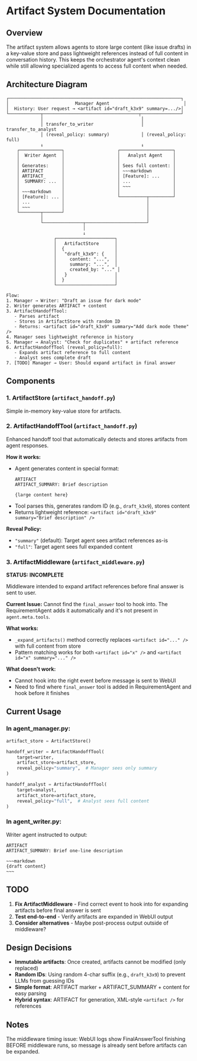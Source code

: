 # Artifact System Documentation

## Overview

The artifact system allows agents to store large content (like issue drafts) in a key-value store and pass lightweight references instead of full content in conversation history. This keeps the orchestrator agent's context clean while still allowing specialized agents to access full content when needed.

## Architecture Diagram

```
┌─────────────────────────────────────────────────────────────────┐
│                         Manager Agent                            │
│  History: User request → <artifact id="draft_k3x9" summary=.../>│
└────────────┬────────────────────────────────────┬───────────────┘
             │                                     │
             │ transfer_to_writer                  │ transfer_to_analyst
             │ (reveal_policy: summary)            │ (reveal_policy: full)
             ↓                                     ↓
    ┌────────────────┐                    ┌────────────────────┐
    │  Writer Agent  │                    │   Analyst Agent    │
    │                │                    │                    │
    │ Generates:     │                    │ Sees full content: │
    │ ARTIFACT       │                    │ ~~~markdown        │
    │ ARTIFACT_      │                    │ [Feature]: ...     │
    │  SUMMARY: ...  │                    │ ...                │
    │                │                    │ ~~~                │
    │ ~~~markdown    │                    │                    │
    │ [Feature]: ... │                    └──────────┬─────────┘
    │ ...            │                               │
    │ ~~~            │                               │
    └────────┬───────┘                               │
             │                                       │
             └───────────────┬───────────────────────┘
                             │
                             ↓
                  ┌──────────────────────┐
                  │   ArtifactStore      │
                  │  {                   │
                  │   "draft_k3x9": {    │
                  │     content: "...",  │
                  │     summary: "...",  │
                  │     created_by: "..." │
                  │   }                  │
                  │  }                   │
                  └──────────────────────┘

Flow:
1. Manager → Writer: "Draft an issue for dark mode"
2. Writer generates ARTIFACT + content
3. ArtifactHandoffTool:
   - Parses artifact
   - Stores in ArtifactStore with random ID
   - Returns: <artifact id="draft_k3x9" summary="Add dark mode theme" />
4. Manager sees lightweight reference in history
5. Manager → Analyst: "Check for duplicates" + artifact reference
6. ArtifactHandoffTool (reveal_policy=full):
   - Expands artifact reference to full content
   - Analyst sees complete draft
7. [TODO] Manager → User: Should expand artifact in final answer
```

## Components

### 1. ArtifactStore (`artifact_handoff.py`)
Simple in-memory key-value store for artifacts.

### 2. ArtifactHandoffTool (`artifact_handoff.py`)
Enhanced handoff tool that automatically detects and stores artifacts from agent responses.

**How it works:**
- Agent generates content in special format:
  ```
  ARTIFACT
  ARTIFACT_SUMMARY: Brief description

  {large content here}
  ```
- Tool parses this, generates random ID (e.g., `draft_k3x9`), stores content
- Returns lightweight reference: `<artifact id="draft_k3x9" summary="Brief description" />`

**Reveal Policy:**
- `"summary"` (default): Target agent sees artifact references as-is
- `"full"`: Target agent sees full expanded content

### 3. ArtifactMiddleware (`artifact_middleware.py`)
**STATUS: INCOMPLETE**

Middleware intended to expand artifact references before final answer is sent to user.

**Current Issue:** Cannot find the `final_answer` tool to hook into. The RequirementAgent adds it automatically and it's not present in `agent.meta.tools`.

**What works:**
- `_expand_artifacts()` method correctly replaces `<artifact id="..." />` with full content from store
- Pattern matching works for both `<artifact id="x" />` and `<artifact id="x" summary="..." />`

**What doesn't work:**
- Cannot hook into the right event before message is sent to WebUI
- Need to find where `final_answer` tool is added in RequirementAgent and hook before it finishes

## Current Usage

### In agent_manager.py:
```python
artifact_store = ArtifactStore()

handoff_writer = ArtifactHandoffTool(
    target=writer,
    artifact_store=artifact_store,
    reveal_policy="summary",  # Manager sees only summary
)

handoff_analyst = ArtifactHandoffTool(
    target=analyst,
    artifact_store=artifact_store,
    reveal_policy="full",  # Analyst sees full content
)
```

### In agent_writer.py:
Writer agent instructed to output:
```
ARTIFACT
ARTIFACT_SUMMARY: Brief one-line description

~~~markdown
{draft content}
~~~
```

## TODO

1. **Fix ArtifactMiddleware** - Find correct event to hook into for expanding artifacts before final answer is sent
2. **Test end-to-end** - Verify artifacts are expanded in WebUI output
3. **Consider alternatives** - Maybe post-process output outside of middleware?

## Design Decisions

- **Immutable artifacts**: Once created, artifacts cannot be modified (only replaced)
- **Random IDs**: Using random 4-char suffix (e.g., `draft_k3x9`) to prevent LLMs from guessing IDs
- **Simple format**: ARTIFACT marker + ARTIFACT_SUMMARY + content for easy parsing
- **Hybrid syntax**: ARTIFACT for generation, XML-style `<artifact />` for references

## Notes

The middleware timing issue: WebUI logs show FinalAnswerTool finishing BEFORE middleware runs, so message is already sent before artifacts can be expanded.
